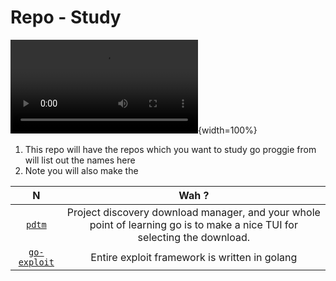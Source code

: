 # Repo - Study 

![](./m22.mp4){width=100%}

1. This repo will have the repos which you want to study go proggie from will list out the names here 
2. Note you will also make the 

N | Wah ?
|:--:|:--:|
[`pdtm`](./pdtm/) | Project discovery download manager, and your whole point of learning go is to make a nice TUI for selecting the download.
[`go-exploit`](./go-exploit/) | Entire exploit framework is written in golang 
